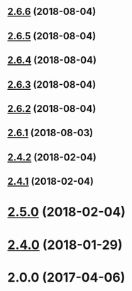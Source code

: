 <a name="2.6.6"></a>
## [2.6.6](https://github.com/davidroyer/vue2-editor/compare/2.6.5...2.6.6) (2018-08-04)



<a name="2.6.5"></a>
## [2.6.5](https://github.com/davidroyer/vue2-editor/compare/2.6.4...2.6.5) (2018-08-04)



<a name="2.6.4"></a>
## [2.6.4](https://github.com/davidroyer/vue2-editor/compare/2.6.3...2.6.4) (2018-08-04)



<a name="2.6.3"></a>
## [2.6.3](https://github.com/davidroyer/vue2-editor/compare/2.6.2...2.6.3) (2018-08-04)



<a name="2.6.2"></a>
## [2.6.2](https://github.com/davidroyer/vue2-editor/compare/2.4.2...2.6.2) (2018-08-04)



<a name="2.6.1"></a>
## [2.6.1](https://github.com/davidroyer/vue2-editor/compare/2.4.2...2.6.1) (2018-08-03)



<a name="2.4.2"></a>
## [2.4.2](https://github.com/davidroyer/vue2-editor/compare/v2.4.1...2.4.2) (2018-02-04)



<a name="2.4.1"></a>
## [2.4.1](https://github.com/davidroyer/vue2-editor/compare/v2.5.0...v2.4.1) (2018-02-04)



<a name="2.5.0"></a>
# [2.5.0](https://github.com/davidroyer/vue2-editor/compare/2.4.0...v2.5.0) (2018-02-04)



<a name="2.4.0"></a>
# [2.4.0](https://github.com/davidroyer/vue2-editor/compare/2.0.0...2.4.0) (2018-01-29)



<a name="2.0.0"></a>
# 2.0.0 (2017-04-06)



